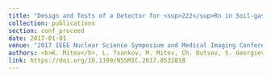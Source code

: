 ```yaml
---
title: "Design and Tests of a Detector for <sup>222</sup>Rn in Soil-gas Measurements based on <sup>222</sup>Rn Absorbing Scintillating Polymers"
collection: publications
section: conf_proceed
date: 2017-01-01
venue: "2017 IEEE Nuclear Science Symposium and Medical Imaging Conference (NSS/MIC)"
authors: <b>K. Mitev</b>, L. Tsankov, M. Mitev, Ch. Dutsov, S. Georgiev, S. Kolev, N. Markov, T. Todorov
link: https://doi.org/10.1109/NSSMIC.2017.8532818
---
```

